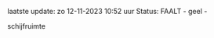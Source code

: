 laatste update: 
zo 12-11-2023 10:52   uur 
Status: FAALT - geel - 
<div class="service Y">schijfruimte</div>
